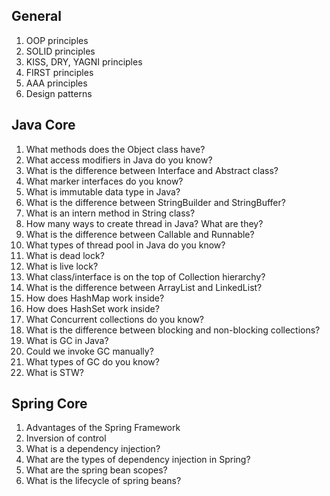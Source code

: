 ## General
1. OOP principles 
2. SOLID principles 
3. KISS, DRY, YAGNI principles 
4. FIRST principles 
5. AAA principles 
6. Design patterns

## Java Core
1. What methods does the Object class have?
2. What access modifiers in Java do you know? 
3. What is the difference between Interface and Abstract class? 
4. What marker interfaces do you know? 
5. What is immutable data type in Java? 
6. What is the difference between StringBuilder and StringBuffer? 
7. What is an intern method in String class? 
8. How many ways to create thread in Java? What are they? 
9. What is the difference between Callable and Runnable? 
10. What types of thread pool in Java do you know? 
11. What is dead lock? 
12. What is live lock? 
13. What class/interface is on the top of Collection hierarchy? 
14. What is the difference between ArrayList and LinkedList? 
15. How does HashMap work inside? 
16. How does HashSet work inside? 
17. What Concurrent collections do you know? 
18. What is the difference between blocking and non-blocking collections? 
19. What is GC in Java? 
20. Could we invoke GC manually? 
21. What types of GC do you know? 
22. What is STW?

## Spring Core 
1. Advantages of the Spring Framework
2. Inversion of control
3. What is a dependency injection?
4. What are the types of dependency injection in Spring?
5. What are the spring bean scopes?
6. What is the lifecycle of spring beans?
